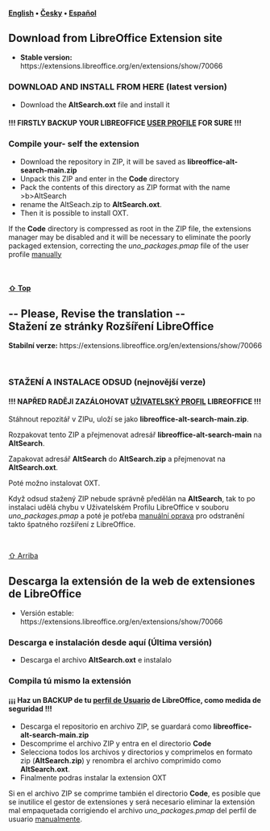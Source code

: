 <h4 id="top"> <a href="#english">English</a> &bull; <a href="#czech">Česky</a>  &bull; <a href="#spanish">Español</a> </h4>
<h2 id="english">Download from LibreOffice Extension site</h2>
<ul><li><b>Stable version:</b> https://extensions.libreoffice.org/en/extensions/show/70066</li></ul>
<h3>DOWNLOAD AND INSTALL FROM HERE (latest version)</h3>
<ul><li>Download the <b>AltSearch.oxt</b> file and install it </li></ul>
<h4>!!! FIRSTLY BACKUP YOUR LIBREOFFICE <a href="https://wiki.documentfoundation.org/UserProfile" target=""_blank>USER PROFILE</a> FOR SURE !!!</h4>
<h3>Compile your- self the extension</h3>  
<ul>
  <li>Download the repository in ZIP, it will be saved as <b>libreoffice-alt-search-main.zip</b> </li> 
  <li>Unpack this ZIP and enter in the <b>Code</b> directory</li>
  <li>Pack the contents of this directory as ZIP format with the name >b>AltSearch</b>
  <li> rename the AltSeach.zip to <b>AltSearch.oxt</b>.</li>
  <li>Then it is possible to install OXT.</li>
</ul>
<p>If the <b>Code</b> directory is compressed as root in the ZIP file, the extensions manager may be disabled and it will be necessary to eliminate the poorly packaged extension, correcting the <i>uno_packages.pmap</i> file of the user profile <a href="https://ask.libreoffice.org/t/texmath-does-not-install-under-7-2-6/76151/3">manually</a></p>
<br>

<h4> <a id="czech" a href="#top">⇧ Top</a> </h4>

<h2>
-- Please, Revise the translation -- <br> Stažení ze stránky Rozšíření LibreOffice</h2>
<p><b>Stabilní verze:</b> https://extensions.libreoffice.org/en/extensions/show/70066</p>
<br>
<h3>STAŽENÍ A INSTALACE ODSUD (nejnovější verze)</h3>
<h4>!!! NAPŘED RADĚJI ZAZÁLOHOVAT <a href="https://wiki.documentfoundation.org/UserProfile" target=""_blank>UŽIVATELSKÝ PROFIL</a> LIBREOFFICE !!!</h4>
<p>Stáhnout repozitář v ZIPu, uloží se jako <b>libreoffice-alt-search-main.zip</b>.</p>

<p>Rozpakovat tento ZIP a přejmenovat adresář <b>libreoffice-alt-search-main</b> na <b>AltSearch</b>.</p>
<p>Zapakovat adresář <b>AltSearch</b> do <b>AltSearch.zip</b> a přejmenovat na <b>AltSearch.oxt</b>.</p>
<p>Poté možno instalovat OXT.</p>
<p>Když odsud stažený ZIP nebude správně předělán na <b>AltSearch</b>, tak to po instalaci udělá chybu v Uživatelském Profilu LibreOffice v souboru <i>uno_packages.pmap</i> a poté je potřeba <a href="https://ask.libreoffice.org/t/texmath-does-not-install-under-7-2-6/76151/3">manuální oprava</a> pro odstranění takto špatného rozšíření z LibreOffice.</p>
<br>

<a id="spanish" href="#top">⇧ Arriba</a></p>
<h2> Descarga la extensión de la web de extensiones de LibreOffice</h2>
<ul><li>Versión estable: https://extensions.libreoffice.org/en/extensions/show/70066</li></ul>
<h3> Descarga e instalación desde aquí (Última versión)</h3>
<ul><li>Descarga el archivo <b>AltSearch.oxt</b> e instalalo</p></li></ul>
<h3> Compila tú mismo la extensión </h3>
<h4>¡¡¡ Haz un BACKUP de tu <a href="https://wiki.documentfoundation.org/UserProfile" target=""_blank>perfil de Usuario</a> de LibreOffice, como medida de seguridad !!!</h4>
<ul>
  <li> Descarga el repositorio en archivo ZIP, se guardará como <b>libreoffice-alt-search-main.zip</b> </li>
  <li> Descomprime el archivo ZIP y entra en el directorio <b>Code</b> </li>
  <li> Selecciona todos los archivos y directorios y comprimelos en formato zip (<b>AltSearch.zip</b>) y renombra el archivo comprimido como <b>AltSearch.oxt</b>.</li>
  <li> Finalmente podras instalar la extension OXT</li>
</ul>
<p> Si en el archivo ZIP se comprime también el directorio <b>Code</b>, es posible que se inutilice el gestor de extensiones y será necesario eliminar la extensión mal empaquetada corrigiendo el archivo <i>uno_packages.pmap</i> del perfil de usuario <a href="https://ask.libreoffice.org/t/texmath-does-not-install-under-7-2-6/76151/3">manualmente</a>.</p>
<br>
